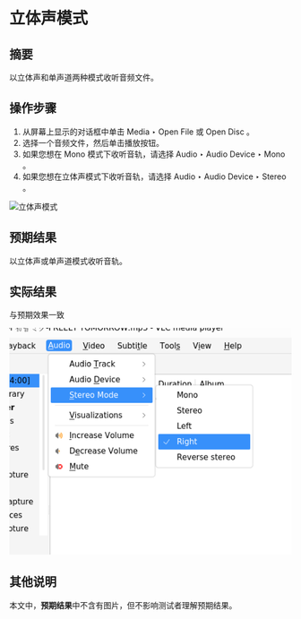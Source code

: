 # 立体声模式

## 摘要

以立体声和单声道两种模式收听音频文件。

## 操作步骤

1. 从屏幕上显示的对话框中单击 Media ‣ Open File 或 Open Disc 。
2. 选择一个音频文件，然后单击播放按钮。
3. 如果您想在 Mono 模式下收听音轨，请选择 Audio ‣ Audio Device ‣ Mono 。
4. 如果您想在立体声模式下收听音轨，请选择 Audio ‣ Audio Device ‣ Stereo 。

![立体声模式](./img/立体声模式.png)

## 预期结果

以立体声或单声道模式收听音轨。

## 实际结果

与预期效果一致

![立体声模式-1](./img/立体声模式-1.png)

## 其他说明

本文中，**预期结果**中不含有图片，但不影响测试者理解预期结果。
